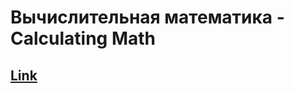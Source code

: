 # Вычислительная математика - Calculating Math
## [Link](https://docs.google.com/spreadsheets/d/1agOzbVAvE9TqVGXmWQjwOYnVXUzkpokNUxrOO3FvOjw/edit?usp=sharing) 
